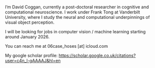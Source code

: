 I’m David Coggan, currently a post-doctoral researcher in cognitive and computational neuroscience. I work under Frank Tong at Vanderbilt University, where I study the neural and computational underpinnings of visual object perception.

I will be looking for jobs in computer vision / machine learning starting around January 2026.

You can reach me at 06case_hoses [at] icloud.com

My google scholar profile: https://scholar.google.co.uk/citations?user=c4n_l-gAAAAJ&hl=en

<!---
ddcoggan/ddcoggan is a ✨ special ✨ repository because its `README.md` (this file) appears on your GitHub profile.
You can click the Preview link to take a look at your changes.
--->
